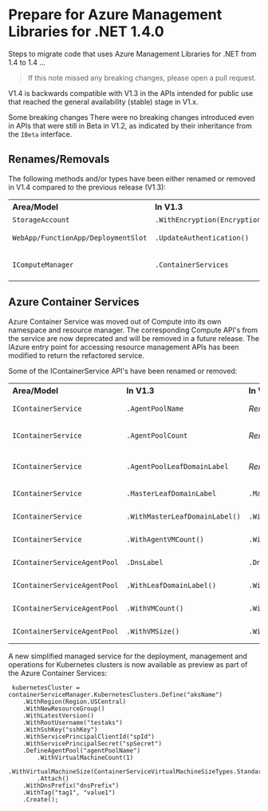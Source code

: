 ﻿# Prepare for Azure Management Libraries for .NET 1.4.0 #

Steps to migrate code that uses Azure Management Libraries for .NET from 1.4 to 1.4 ...

> If this note missed any breaking changes, please open a pull request.

V1.4 is backwards compatible with V1.3 in the APIs intended for public use that reached the general availability (stable) stage in V1.x. 

Some breaking changes There were no breaking changes introduced even in APIs that were still in Beta in V1.2, as indicated by their inheritance from the `IBeta` interface.

## Renames/Removals

The following methods and/or types have been either renamed or removed in V1.4 compared to the previous release (V1.3):

<table>
  <tr>
    <th align=left>Area/Model</th>
    <th align=left>In V1.3</th>
    <th align=left>In V1.4</th>
    <th align=left>Remarks</th>
  </tr>
  <tr>
    <td><code>StorageAccount</code></td>
    <td><code>.WithEncryption(Encryption)</code></td>
    <td><i>Removed</i></td>
    <td>Use <code>WithEncryption()</code> instead</td>
  </tr>
  <tr>
    <td><code>WebApp/FunctionApp/DeploymentSlot</code></td>
    <td><code>.UpdateAuthentication()</code></td>
    <td><i>Removed</i></td>
    <td>Please remove and re-define authentication instead</td>
  </tr>
  <tr>
    <td><code>IComputeManager</code></td>
    <td><code>.ContainerServices</code></td>
    <td><i>Deprecated</i></td>
    <td>Use <code>IContainerServiceManager.ContainerServices</code> instead</td>
  </tr></table>

## Azure Container Services

Azure Container Service was moved out of Compute into its own namespace and resource manager. The corresponding Compute API's from the service are now deprecated and will be removed in a future release. The IAzure entry point for accessing resource management APIs has been modified to return the refactored service.

Some of the IContainerService API's have been renamed or removed:

<table>
  <tr>
    <th align=left>Area/Model</th>
    <th align=left>In V1.3</th>
    <th align=left>In V1.4</th>
    <th align=left>Remarks</th>
    <th align=left>Ref</th>
  </tr>
  <tr>
    <td><code>IContainerService</code></td>
    <td><code>.AgentPoolName</code></td>
    <td><i>Removed</i></td>
    <td>Use <code>.AgentPools.First().Value.Name</code> instead</td>
    <td><a href="https://github.com/Azure/azure-libraries-for-net/pull/96">PR #96</a></td>
  </tr>
  <tr>
    <td><code>IContainerService</code></td>
    <td><code>.AgentPoolCount</code></td>
    <td><i>Removed</i></td>
    <td>Use <code>.AgentPools.First().Value.Count</code> instead</td>
    <td><a href="https://github.com/Azure/azure-libraries-for-net/pull/96">PR #96</a></td>
  </tr>
  <tr>
    <td><code>IContainerService</code></td>
    <td><code>.AgentPoolLeafDomainLabel</code></td>
    <td><i>Removed</i></td>
    <td>Use <code>.AgentPools.First().Value.DnsPrefix</code> instead</td>
    <td><a href="https://github.com/Azure/azure-libraries-for-net/pull/96">PR #96</a></td>
  </tr>
  <tr>
    <td><code>IContainerService</code></td>
    <td><code>.MasterLeafDomainLabel</code></td>
    <td><code>.MasterDnsPrefix</code></td>
    <td></td>
    <td><a href="https://github.com/Azure/azure-libraries-for-net/pull/96">PR #96</a></td>
  </tr>
  <tr>
    <td><code>IContainerService</code></td>
    <td><code>.WithMasterLeafDomainLabel()</code></td>
    <td><code>.WithMasterDnsPrefix()</code></td>
    <td></td>
    <td><a href="https://github.com/Azure/azure-libraries-for-net/pull/96">PR #96</a></td>
  </tr>
  <tr>
    <td><code>IContainerService</code></td>
    <td><code>.WithAgentVMCount()</code></td>
    <td><code>.WithAgentVirtualMachineCount()</code></td>
    <td></td>
    <td><a href="https://github.com/Azure/azure-libraries-for-net/pull/96">PR #96</a></td>
  </tr>
  <tr>
    <td><code>IContainerServiceAgentPool</code></td>
    <td><code>.DnsLabel</code></td>
    <td><code>.DnsPrefix</code></td>
    <td></td>
    <td><a href="https://github.com/Azure/azure-libraries-for-net/pull/96">PR #96</a></td>
  </tr>
  <tr>
    <td><code>IContainerServiceAgentPool</code></td>
    <td><code>.WithLeafDomainLabel()</code></td>
    <td><code>.WithDnsPrefix()</code></td>
    <td></td>
    <td><a href="https://github.com/Azure/azure-libraries-for-net/pull/96">PR #96</a></td>
  </tr>
  <tr>
    <td><code>IContainerServiceAgentPool</code></td>
    <td><code>.WithVMCount()</code></td>
    <td><code>.WithVirtualMachineCount()</code></td>
    <td></td>
    <td><a href="https://github.com/Azure/azure-libraries-for-net/pull/96">PR #96</a></td>
  </tr>
  <tr>
    <td><code>IContainerServiceAgentPool</code></td>
    <td><code>.WithVMSize()</code></td>
    <td><code>.WithVirtualMachineSize()</code></td>
    <td></td>
    <td><a href="https://github.com/Azure/azure-libraries-for-net/pull/96">PR #96</a></td>
  </tr>
</table>


A new simplified managed service for the deployment, management and operations for Kubernetes clusters is now available as preview as part of the Azure Container Services:

```CSharp
 kubernetesCluster = containerServiceManager.KubernetesClusters.Define("aksName")
    .WithRegion(Region.USCentral)
    .WithNewResourceGroup()
    .WithLatestVersion()
    .WithRootUsername("testaks")
    .WithSshKey("sshKey")
    .WithServicePrincipalClientId("spId")
    .WithServicePrincipalSecret("spSecret")
    .DefineAgentPool("agentPoolName")
        .WithVirtualMachineCount(1)
        .WithVirtualMachineSize(ContainerServiceVirtualMachineSizeTypes.StandardD1V2)
        .Attach()
    .WithDnsPrefix("dnsPrefix")
    .WithTag("tag1", "value1")
    .Create();
```
